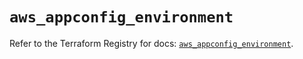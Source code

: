 # `aws_appconfig_environment`

Refer to the Terraform Registry for docs: [`aws_appconfig_environment`](https://registry.terraform.io/providers/hashicorp/aws/5.85.0/docs/resources/appconfig_environment).
